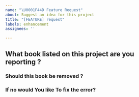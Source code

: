 ```yaml
---
name: "\U0001F44D Feature Request"
about: Suggest an idea for this project
title: "[FEATURE] request"
labels: enhancement
assignees: ''

---
```


<!--
Thank you for contributing to open source!
Do you need some help?
======================
The issue tracker is meant for bug reports only. This isn't the best place for support or usage questions. Questions here don't have as much visibility as they do elsewhere. Before you ask a question, here are some resources to get help first:
- Check Previous Issues
- Ask in Discussions: ....
Have a feature request?
=======================
Remove the template from below and provide thoughtful commentary *and samples* on what this
feature means for this project. What will it allow you to do that you can't do today? How will it
make current work-arounds straightforward? What potential edge cases does it help to
avoid? etc.
-->

## What book listed on this project are you reporting ?

### Should this book be removed ?

### If no would You like To fix the error?